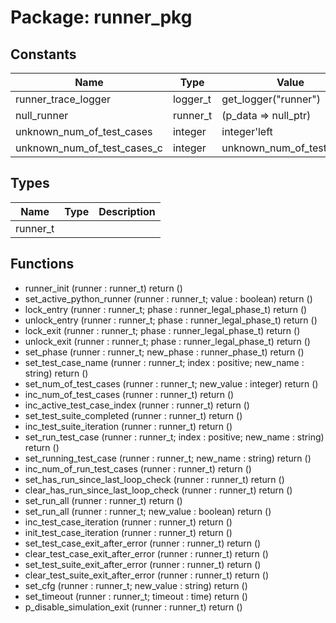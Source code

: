 # Package: runner_pkg
## Constants
| Name                        | Type     | Value                      | Description |
| --------------------------- | -------- | -------------------------- | ----------- |
| runner_trace_logger         | logger_t |  get_logger("runner")      |             |
| null_runner                 | runner_t |  (p_data => null_ptr)      |             |
| unknown_num_of_test_cases   | integer  |  integer'left              |             |
| unknown_num_of_test_cases_c | integer  |  unknown_num_of_test_cases |             |
## Types
| Name     | Type | Description |
| -------- | ---- | ----------- |
| runner_t |      |             |
## Functions
- runner_init <font id="function_arguments">(runner : runner_t)</font> <font id="function_return">return ()</font>
- set_active_python_runner <font id="function_arguments">(runner : runner_t; value : boolean)</font> <font id="function_return">return ()</font>
- lock_entry <font id="function_arguments">(runner : runner_t; phase : runner_legal_phase_t)</font> <font id="function_return">return ()</font>
- unlock_entry <font id="function_arguments">(runner : runner_t; phase : runner_legal_phase_t)</font> <font id="function_return">return ()</font>
- lock_exit <font id="function_arguments">(runner : runner_t; phase : runner_legal_phase_t)</font> <font id="function_return">return ()</font>
- unlock_exit <font id="function_arguments">(runner : runner_t; phase : runner_legal_phase_t)</font> <font id="function_return">return ()</font>
- set_phase <font id="function_arguments">(runner : runner_t; new_phase : runner_phase_t)</font> <font id="function_return">return ()</font>
- set_test_case_name <font id="function_arguments">(runner : runner_t; index : positive; new_name : string)</font> <font id="function_return">return ()</font>
- set_num_of_test_cases <font id="function_arguments">(runner : runner_t; new_value : integer)</font> <font id="function_return">return ()</font>
- inc_num_of_test_cases <font id="function_arguments">(runner : runner_t)</font> <font id="function_return">return ()</font>
- inc_active_test_case_index <font id="function_arguments">(runner : runner_t)</font> <font id="function_return">return ()</font>
- set_test_suite_completed <font id="function_arguments">(runner : runner_t)</font> <font id="function_return">return ()</font>
- inc_test_suite_iteration <font id="function_arguments">(runner : runner_t)</font> <font id="function_return">return ()</font>
- set_run_test_case <font id="function_arguments">(runner : runner_t; index : positive; new_name : string)</font> <font id="function_return">return ()</font>
- set_running_test_case <font id="function_arguments">(runner : runner_t; new_name  : string)</font> <font id="function_return">return ()</font>
- inc_num_of_run_test_cases <font id="function_arguments">(runner : runner_t)</font> <font id="function_return">return ()</font>
- set_has_run_since_last_loop_check <font id="function_arguments">(runner : runner_t)</font> <font id="function_return">return ()</font>
- clear_has_run_since_last_loop_check <font id="function_arguments">(runner : runner_t)</font> <font id="function_return">return ()</font>
- set_run_all <font id="function_arguments">(runner : runner_t)</font> <font id="function_return">return ()</font>
- set_run_all <font id="function_arguments">(runner : runner_t; new_value : boolean)</font> <font id="function_return">return ()</font>
- inc_test_case_iteration <font id="function_arguments">(runner : runner_t)</font> <font id="function_return">return ()</font>
- init_test_case_iteration <font id="function_arguments">(runner : runner_t)</font> <font id="function_return">return ()</font>
- set_test_case_exit_after_error <font id="function_arguments">(runner : runner_t)</font> <font id="function_return">return ()</font>
- clear_test_case_exit_after_error <font id="function_arguments">(runner : runner_t)</font> <font id="function_return">return ()</font>
- set_test_suite_exit_after_error <font id="function_arguments">(runner : runner_t)</font> <font id="function_return">return ()</font>
- clear_test_suite_exit_after_error <font id="function_arguments">(runner : runner_t)</font> <font id="function_return">return ()</font>
- set_cfg <font id="function_arguments">(runner : runner_t; new_value : string)</font> <font id="function_return">return ()</font>
- set_timeout <font id="function_arguments">(runner : runner_t; timeout : time)</font> <font id="function_return">return ()</font>
- p_disable_simulation_exit <font id="function_arguments">(runner : runner_t)</font> <font id="function_return">return ()</font>
